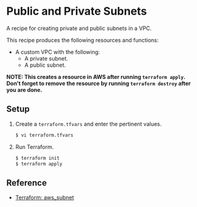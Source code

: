 # Public and Private Subnets

A recipe for creating private and public subnets in a VPC.

This recipe produces the following resources and functions:

* A custom VPC with the following:
  * A private subnet.
  * A public subnet.

**NOTE: This creates a resource in AWS after running `terraform apply`. Don't forget to remove the resource by running `terraform destroy` after you are done.**

## Setup
   
1. Create a `terraform.tfvars` and enter the pertinent values.

   ```bash
   $ vi terraform.tfvars
   ```   
   
1. Run Terraform.

   ```bash
   $ terraform init
   $ terraform apply
   ```

## Reference

* [Terraform: aws_subnet](https://registry.terraform.io/providers/hashicorp/aws/latest/docs/resources/subnet)
